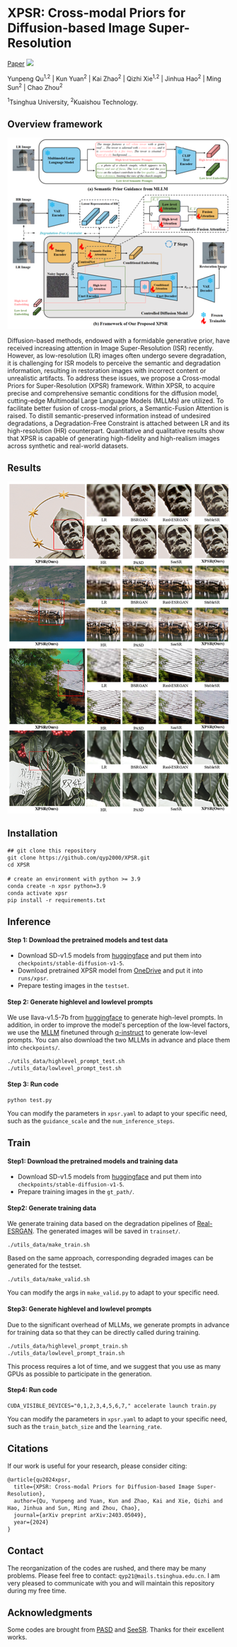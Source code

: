 # XPSR: Cross-modal Priors for Diffusion-based Image Super-Resolution

[Paper](https://arxiv.org/abs/2403.05049)
<a href='https://arxiv.org/abs/2403.05049'><img src='https://img.shields.io/badge/arXiv-2403.05049-b31b1b.svg'></a> &nbsp;&nbsp;

Yunpeng Qu<sup>1,2</sup> | Kun Yuan<sup>2</sup> | Kai Zhao<sup>2</sup> | Qizhi Xie<sup>1,2</sup> | Jinhua Hao<sup>2</sup> | Ming Sun<sup>2</sup> | Chao Zhou<sup>2</sup>

<sup>1</sup>Tsinghua University, <sup>2</sup>Kuaishou Technology.

## Overview framework
![XPSR](figure/framework.png)

Diffusion-based methods, endowed with a formidable generative prior, have received increasing attention in Image Super-Resolution (ISR) recently.  However, as low-resolution (LR) images often undergo severe degradation, it is challenging for ISR models to perceive the semantic and degradation information, resulting in restoration images with incorrect content or unrealistic artifacts. To address these issues, we propose a Cross-modal Priors for Super-Resolution (XPSR) framework. Within XPSR, to acquire precise and comprehensive semantic conditions for the diffusion model, cutting-edge Multimodal Large Language Models (MLLMs) are utilized. To facilitate better fusion of cross-modal priors, a Semantic-Fusion Attention is raised. To distill semantic-preserved information instead of undesired degradations, a Degradation-Free Constraint is attached between LR and its high-resolution (HR) counterpart. Quantitative and qualitative results show that XPSR is capable of generating high-fidelity and high-realism images across synthetic and real-world datasets.

## Results
![xpsr](figure/results.png)

## Installation
```
## git clone this repository
git clone https://github.com/qyp2000/XPSR.git
cd XPSR

# create an environment with python >= 3.9
conda create -n xpsr python=3.9
conda activate xpsr
pip install -r requirements.txt
```


## Inference
#### Step 1: Download the pretrained models and test data
- Download SD-v1.5 models from [huggingface](https://huggingface.co/runwayml/stable-diffusion-v1-5) and put them into ``checkpoints/stable-diffusion-v1-5``.
- Download pretrained XPSR model from [OneDrive](https://drive.google.com/drive/folders/1rzlHjp6DuiD7timULeDvmxSQignnMywS?usp=sharing) and put it into ``runs/xpsr``.
- Prepare testing images in the `testset`.

#### Step 2: Generate highlevel and lowlevel prompts
We use llava-v1.5-7b from [huggingface](https://huggingface.co/liuhaotian/llava-v1.5-7b) to generate high-level prompts.
In addition, in order to improve the model's perception of the low-level factors, we use the [MLLM](https://huggingface.co/DLight1551/internlm-xcomposer-vl-7b-qinstruct-full) finetuned through [q-instruct](https://q-future.github.io/Q-Instruct/) to generate low-level prompts.
You can also download the two MLLMs in advance and place them into ``checkpoints/``.
```
./utils_data/highlevel_prompt_test.sh
./utils_data/lowlevel_prompt_test.sh
```

#### Step 3: Run code
```
python test.py
```
You can modify the parameters in `xpsr.yaml` to adapt to your specific need, such as the `guidance_scale` and the `num_inference_steps`.

## Train 

#### Step1: Download the pretrained models and training data
- Download SD-v1.5 models from [huggingface](https://huggingface.co/runwayml/stable-diffusion-v1-5) and put them into ``checkpoints/stable-diffusion-v1-5``.
- Prepare training images in the `gt_path/`.

#### Step2: Generate training data
We generate training data based on the degradation pipelines of [Real-ESRGAN](https://openaccess.thecvf.com/content/ICCV2021W/AIM/html/Wang_Real-ESRGAN_Training_Real-World_Blind_Super-Resolution_With_Pure_Synthetic_Data_ICCVW_2021_paper.html).
The generated images will be saved in `trainset/`.
```
./utils_data/make_train.sh
```
Based on the same approach, corresponding degraded images can be generated for the testset.
```
./utils_data/make_valid.sh
```
You can modify the args in `make_valid.py` to adapt to your specific need.

#### Step3: Generate highlevel and lowlevel prompts
Due to the significant overhead of MLLMs, we generate prompts in advance for training data so that they can be directly called during training.
```
./utils_data/highlevel_prompt_train.sh
./utils_data/lowlevel_prompt_train.sh
```
This process requires a lot of time, and we suggest that you use as many GPUs as possible to participate in the generation.

#### Step4: Run code
```
CUDA_VISIBLE_DEVICES="0,1,2,3,4,5,6,7," accelerate launch train.py
```
You can modify the parameters in `xpsr.yaml` to adapt to your specific need, such as the `train_batch_size` and the `learning_rate`.


## Citations
If our work is useful for your research, please consider citing:
```
@article{qu2024xpsr,
  title={XPSR: Cross-modal Priors for Diffusion-based Image Super-Resolution},
  author={Qu, Yunpeng and Yuan, Kun and Zhao, Kai and Xie, Qizhi and Hao, Jinhua and Sun, Ming and Zhou, Chao},
  journal={arXiv preprint arXiv:2403.05049},
  year={2024}
}
```
## Contact
The reorganization of the codes are rushed, and there may be many problems.
Please feel free to contact: `qyp21@mails.tsinghua.edu.cn`. 
I am very pleased to communicate with you and will maintain this repository during my free time.

## Acknowledgments
Some codes are brought from [PASD](https://github.com/yangxy/PASD) and [SeeSR](https://github.com/cswry/SeeSR). Thanks for their excellent works.
